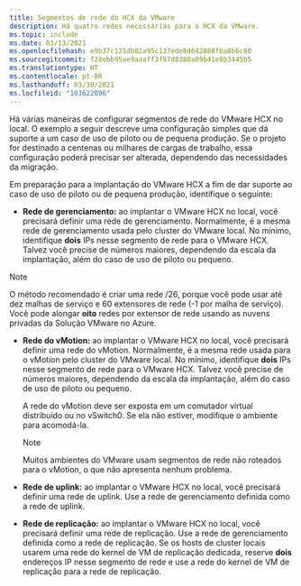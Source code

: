 ```yaml
---
title: Segmentos de rede do HCX da VMware
description: Há quatro redes necessárias para o HCX da VMware.
ms.topic: include
ms.date: 03/13/2021
ms.openlocfilehash: e9b37c125db82a95c137ede8d642888fba8b6c80
ms.sourcegitcommit: f28ebb95ae9aaaff3f87d8388a09b41e0b3445b5
ms.translationtype: HT
ms.contentlocale: pt-BR
ms.lasthandoff: 03/30/2021
ms.locfileid: "103622096"
---
```

<!-- Used in avs-production-ready-deployment.md and tutorial-deploy-vmware-hcx.md -->

Há várias maneiras de configurar segmentos de rede do VMware HCX no local. O exemplo a seguir descreve uma configuração simples que dá suporte a um caso de uso de piloto ou de pequena produção.  Se o projeto for destinado a centenas ou milhares de cargas de trabalho, essa configuração poderá precisar ser alterada, dependendo das necessidades da migração.  

Em preparação para a implantação do VMware HCX a fim de dar suporte ao caso de uso de piloto ou de pequena produção, identifique o seguinte:

- **Rede de gerenciamento:** ao implantar o VMware HCX no local, você precisará definir uma rede de gerenciamento.  Normalmente, é a mesma rede de gerenciamento usada pelo cluster do VMware local.  No mínimo, identifique **dois** IPs nesse segmento de rede para o VMware HCX. Talvez você precise de números maiores, dependendo da escala da implantação, além do caso de uso de piloto ou pequeno.

> [!NOTE]
   > O método recomendado é criar uma rede /26, porque você pode usar até dez malhas de serviço e 60 extensores de rede (-1 por malha de serviço). Você pode alongar **oito** redes por extensor de rede usando as nuvens privadas da Solução VMware no Azure.
   >
   
- **Rede do vMotion:** ao implantar o VMware HCX no local, você precisará definir uma rede do vMotion.  Normalmente, é a mesma rede usada para o vMotion pelo cluster do VMware local.  No mínimo, identifique **dois** IPs nesse segmento de rede para o VMware HCX. Talvez você precise de números maiores, dependendo da escala da implantação, além do caso de uso de piloto ou pequeno.

   A rede do vMotion deve ser exposta em um comutador virtual distribuído ou no vSwitch0. Se ela não estiver, modifique o ambiente para acomodá-la.

   > [!NOTE]
   > Muitos ambientes do VMware usam segmentos de rede não roteados para o vMotion, o que não apresenta nenhum problema.

- **Rede de uplink:** ao implantar o VMware HCX no local, você precisará definir uma rede de uplink. Use a rede de gerenciamento definida como a rede de uplink.
   
- **Rede de replicação:** ao implantar o VMware HCX no local, você precisará definir uma rede de replicação. Use a rede de gerenciamento definida como a rede de replicação.  Se os hosts de cluster locais usarem uma rede do kernel de VM de replicação dedicada, reserve **dois** endereços IP nesse segmento de rede e use a rede do kernel de VM de replicação para a rede de replicação.
